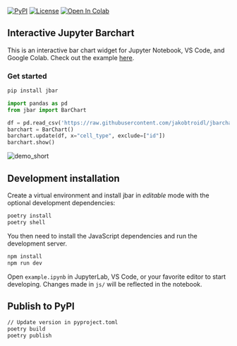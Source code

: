 [![PyPI](https://img.shields.io/pypi/v/anywidget.svg?color=green)](https://pypi.org/project/jbar/)
[![License](https://img.shields.io/pypi/l/anywidget.svg?color=green)](https://github.com/jakobtroidl/jbar/raw/main/LICENSE)
[![Open In Colab](https://colab.research.google.com/assets/colab-badge.svg)](https://colab.research.google.com/drive/1OuASVyOI8LkeNk6ZLoRbL80kw6uwyd7P?usp=sharing)
  
## Interactive Jupyter Barchart
This is an interactive bar chart widget for Jupyter Notebook, VS Code, and Google Colab. Check out the example [here](https://colab.research.google.com/drive/1OuASVyOI8LkeNk6ZLoRbL80kw6uwyd7P?usp=sharing). 

### Get started

```bash
pip install jbar
```

```python
import pandas as pd
from jbar import BarChart

df = pd.read_csv('https://raw.githubusercontent.com/jakobtroidl/jbarchart/master/data/test_features.csv')
barchart = BarChart()
barchart.update(df, x="cell_type", exclude=["id"])
barchart.show()
```
![demo_short](https://github.com/jakobtroidl/jbar/assets/29884213/fb8ecee8-5e44-41d4-bcb2-aee3defe9d28)

## Development installation

Create a virtual environment and install jbar in *editable* mode with the
optional development dependencies:

```sh
poetry install
poetry shell
```

You then need to install the JavaScript dependencies and run the development server.

```sh
npm install
npm run dev
```

Open `example.ipynb` in JupyterLab, VS Code, or your favorite editor
to start developing. Changes made in `js/` will be reflected
in the notebook.

## Publish to PyPI

```sh
// Update version in pyproject.toml
poetry build
poetry publish
```
